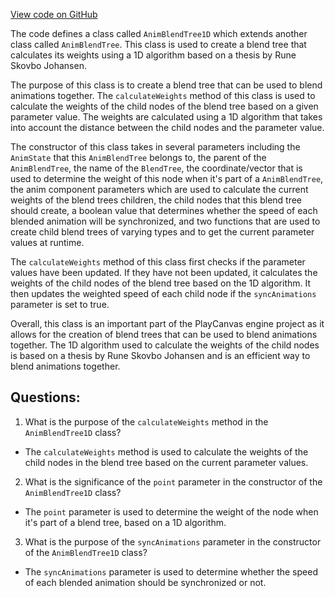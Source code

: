 [View code on GitHub](https://github.com/playcanvas/engine/src/framework/anim/controller/anim-blend-tree-1d.js)

The code defines a class called `AnimBlendTree1D` which extends another class called `AnimBlendTree`. This class is used to create a blend tree that calculates its weights using a 1D algorithm based on a thesis by Rune Skovbo Johansen. 

The purpose of this class is to create a blend tree that can be used to blend animations together. The `calculateWeights` method of this class is used to calculate the weights of the child nodes of the blend tree based on a given parameter value. The weights are calculated using a 1D algorithm that takes into account the distance between the child nodes and the parameter value. 

The constructor of this class takes in several parameters including the `AnimState` that this `AnimBlendTree` belongs to, the parent of the `AnimBlendTree`, the name of the `BlendTree`, the coordinate/vector that is used to determine the weight of this node when it's part of a `AnimBlendTree`, the anim component parameters which are used to calculate the current weights of the blend trees children, the child nodes that this blend tree should create, a boolean value that determines whether the speed of each blended animation will be synchronized, and two functions that are used to create child blend trees of varying types and to get the current parameter values at runtime.

The `calculateWeights` method of this class first checks if the parameter values have been updated. If they have not been updated, it calculates the weights of the child nodes of the blend tree based on the 1D algorithm. It then updates the weighted speed of each child node if the `syncAnimations` parameter is set to true.

Overall, this class is an important part of the PlayCanvas engine project as it allows for the creation of blend trees that can be used to blend animations together. The 1D algorithm used to calculate the weights of the child nodes is based on a thesis by Rune Skovbo Johansen and is an efficient way to blend animations together.
## Questions: 
 1. What is the purpose of the `calculateWeights` method in the `AnimBlendTree1D` class?
- The `calculateWeights` method is used to calculate the weights of the child nodes in the blend tree based on the current parameter values.

2. What is the significance of the `point` parameter in the constructor of the `AnimBlendTree1D` class?
- The `point` parameter is used to determine the weight of the node when it's part of a blend tree, based on a 1D algorithm.

3. What is the purpose of the `syncAnimations` parameter in the constructor of the `AnimBlendTree1D` class?
- The `syncAnimations` parameter is used to determine whether the speed of each blended animation should be synchronized or not.